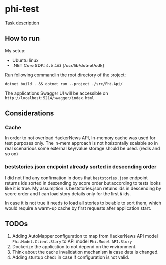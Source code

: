 # phi-test

[Task description](https://github.com/supby/phi-test/blob/main/doc/task.pdf)


## How to run

My setup:
- Ubuntu linux
- .NET Core SDK: `8.0.103` [/usr/lib/dotnet/sdk]

Run following command in the root directory of the project:
```
dotnet build . && dotnet run --project ./src/Phi.Api/
```

The applications Swagger UI will be accessible on `http://localhost:5214/swagger/index.html`

## Considerations

### Cache

In order to not overload HackerNews API, In-memory cache was used for test purposes only. The In-mem approach is not horizontally scalable so in real scenarious some external key/value storage should be used. (redis and so on)

### beststories.json endpoint already sorted in descending order

I did not find any confirmation in docs that `beststories.json` endpoint returns ids sorted in descending by score order but according to tests looks like it is true. My assumption is beststories.json returns ids in descending by score order and I can load story details only for the first `N` ids.

In case it is not true it needs to load all stories to be able to sort them, which would require a warm-up cache by first requests after application start.
    

## TODOs

1. Adding AutoMapper configuration to map from HackerNews API model `Phi.Model.Client.Story` to API model `Phi.Model.API.Story`
2. Dockerize the application to not depend on the environment.
3. Think about the cache invalidation mechanism in case data is changed.
4. Adding sturtup check in case if configuration is not valid.

